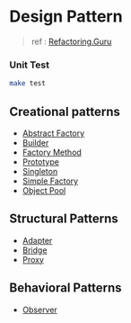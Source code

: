 # Design Pattern
> ref : [Refactoring.Guru](https://refactoring.guru/design-patterns)

### Unit Test

```sh
make test
```

## Creational patterns
- [Abstract Factory](https://github.com/adrian-lin-1-0-0/go-design-pattern/tree/master/abstract_factory)
- [Builder](https://github.com/adrian-lin-1-0-0/go-design-pattern/tree/master/builder)
- [Factory Method](https://github.com/adrian-lin-1-0-0/go-design-pattern/tree/master/factory_method)
- [Prototype](https://github.com/adrian-lin-1-0-0/go-design-pattern/tree/master/prototype)
- [Singleton](https://github.com/adrian-lin-1-0-0/go-design-pattern/tree/master/singleton)
- [Simple Factory](https://github.com/adrian-lin-1-0-0/go-design-pattern/tree/master/simple_factory)
- [Object Pool](https://github.com/adrian-lin-1-0-0/go-design-pattern/tree/master/object_pool)

## Structural Patterns
- [Adapter](https://github.com/adrian-lin-1-0-0/go-design-pattern/tree/master/adapter)
- [Bridge](https://github.com/adrian-lin-1-0-0/go-design-pattern/tree/master/bridge)
- [Proxy](https://github.com/adrian-lin-1-0-0/go-design-pattern/tree/master/proxy)

## Behavioral Patterns
- [Observer](https://github.com/adrian-lin-1-0-0/go-design-pattern/tree/master/observer)
